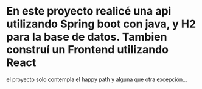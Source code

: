 # En este proyecto realicé una api utilizando Spring boot con java, y H2 para la base de datos. Tambien construí un Frontend utilizando React
el proyecto solo contempla el happy path y alguna que otra excepción... 
